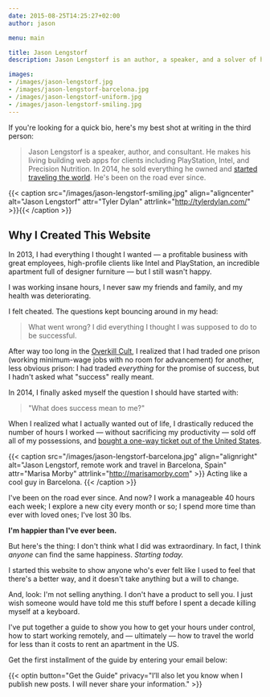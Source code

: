 ```yaml
---
date: 2015-08-25T14:25:27+02:00
author: jason

menu: main

title: Jason Lengstorf
description: Jason Lengstorf is an author, a speaker, and a solver of hard problems. He is currently experimenting with permanent travel and remote work.

images:
- /images/jason-lengstorf.jpg
- /images/jason-lengstorf-barcelona.jpg
- /images/jason-lengstorf-uniform.jpg
- /images/jason-lengstorf-smiling.jpg
---
```

If you're looking for a quick bio, here's my best shot at writing in the third person:

<blockquote itemscope itemtype="http://schema.org/Person">
  <p itemprop="description">
    <span itemprop="name">Jason Lengstorf</span> is a speaker, author, and consultant. He makes his living building web apps for clients including PlayStation, Intel, and Precision Nutrition. In 2014, he sold everything he owned and <a href="http://lengstorf.com/remote-work-travel/">started traveling the world</a>. He's been on the road ever since. <meta itemprop="birthDate" content="1985-06-26" />
  </p>
</blockquote>

{{< caption src="/images/jason-lengstorf-smiling.jpg"
            align="aligncenter"
            alt="Jason Lengstorf"
            attr="Tyler Dylan"
            attrlink="http://tylerdylan.com/" >}}{{< /caption >}}

## Why I Created This Website

In 2013, I had everything I thought I wanted — a profitable business with great employees, high-profile clients like Intel and PlayStation, an incredible apartment full of designer furniture — but I still wasn't happy.

I was working insane hours, I never saw my friends and family, and my health was deteriorating.

I felt cheated. The questions kept bouncing around in my head:

> What went wrong? I did everything I thought I was supposed to do to be successful.

After way too long in the [Overkill Cult][1], I realized that I had traded one prison (working minimum-wage jobs with no room for advancement) for another, less obvious prison: I had traded *everything* for the promise of success, but I hadn't asked what "success" really meant.

In 2014, I finally asked myself the question I should have started with:

> "What does success mean to me?"

When I realized what I actually wanted out of life, I drastically reduced the number of hours I worked — without sacrificing my productivity — sold off all of my possessions, and [bought a one-way ticket out of the United States][2].

{{< caption src="/images/jason-lengstorf-barcelona.jpg"
            align="alignright"
            alt="Jason Lengstorf, remote work and travel in Barcelona, Spain"
            attr="Marisa Morby"
            attrlink="http://marisamorby.com" >}}
  Acting like a cool guy in Barcelona.
{{< /caption >}}

I've been on the road ever since. And now? I work a manageable 40 hours each week; I explore a new city every month or so; I spend more time than ever with loved ones; I've lost 30 lbs.

**I'm happier than I've ever been.**

But here's the thing: I don't think what I did was extraordinary. In fact, I think *anyone* can find the same happiness. *Starting today.*

I started this website to show anyone who's ever felt like I used to feel that there's a better way, and it doesn't take anything but a will to change.

And, look: I'm not selling anything. I don't have a product to sell you. I just wish someone would have told me this stuff before I spent a decade killing myself at a keyboard.

I've put together a guide to show you how to get your hours under control, how to start working remotely, and — ultimately — how to travel the world for less than it costs to rent an apartment in the US.

Get the first installment of the guide by entering your email below:

{{< optin button="Get the Guide"
          privacy="I&rsquo;ll also let you know when I publish new posts. I will never share your information." >}}

 [1]: http://lengstorf.com/overkill-cult/
 [2]: http://lengstorf.com/remote-work-travel/
